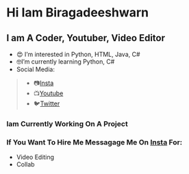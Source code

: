 # Hi Iam Biragadeeshwarn
##  I am A Coder, Youtuber, Video Editor
- 😍 I’m interested in Python, HTML, Java, C#
- 🤓I’m currently learning Python, C#
- Social Media:
 >- 📷[Insta](https://www.instagram.com/b__r__o__c__k__s/)
 >- 📺[Youtube](https://www.youtube.com/channel/UC7K2fRlaVXKa4ERmT-MVHKg)
 >- 🐦[Twitter](https://twitter.com/TechorzoT)
### Iam Currently Working On A Project
### If You Want To Hire Me Messagage Me On [Insta](https://www.instagram.com/b__r__o__c__k__s/) For:
- Video Editing
- Collab

<!---
BiragadeeshwarnDEV/BiragadeeshwarnDEV is a ✨ special ✨ repository because its `README.md` (this file) appears on your GitHub profile.
You can click the Preview link to take a look at your changes.
--->
